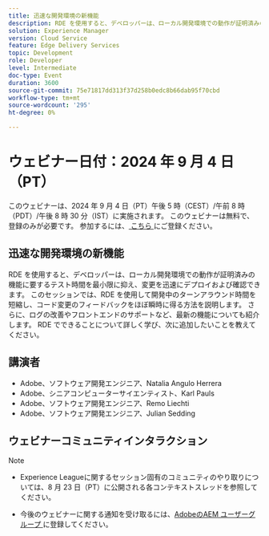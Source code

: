 ```yaml
---
title: 迅速な開発環境の新機能
description: RDE を使用すると、デベロッパーは、ローカル開発環境での動作が証明済みの機能に要するテスト時間を最小限に抑え、変更を迅速にデプロイおよび確認できます。 このセッションでは、RDE を使用して開発中のターンアラウンド時間を短縮し、コード変更のフィードバックをほぼ瞬時に得る方法を説明します。 さらに、ログの改善やフロントエンドのサポートなど、最新の機能についても紹介します。 RDE でできることについて詳しく学び、次に追加したいことを教えてください。
solution: Experience Manager
version: Cloud Service
feature: Edge Delivery Services
topic: Development
role: Developer
level: Intermediate
doc-type: Event
duration: 3600
source-git-commit: 75e71817dd313f37d258b0edc8b66dab95f70cbd
workflow-type: tm+mt
source-wordcount: '295'
ht-degree: 0%

---
```


# ウェビナー日付：2024 年 9 月 4 日（PT）

このウェビナーは、2024 年 9 月 4 日（PT）午後 5 時（CEST）/午前 8 時（PDT）/午後 8 時 30 分（IST）に実施されます。
このウェビナーは無料で、登録のみが必要です。
参加するには、[ こちら ](https://aem-augs.adobe.com/events/details/adobe-experience-manager-aem-learning-chapter-presents-aem-gems-whats-new-in-rapid-development-environments/) にご登録ください。

## 迅速な開発環境の新機能

RDE を使用すると、デベロッパーは、ローカル開発環境での動作が証明済みの機能に要するテスト時間を最小限に抑え、変更を迅速にデプロイおよび確認できます。 このセッションでは、RDE を使用して開発中のターンアラウンド時間を短縮し、コード変更のフィードバックをほぼ瞬時に得る方法を説明します。 さらに、ログの改善やフロントエンドのサポートなど、最新の機能についても紹介します。 RDE でできることについて詳しく学び、次に追加したいことを教えてください。

## 講演者

* Adobe、ソフトウェア開発エンジニア、Natalia Angulo Herrera
* Adobe、シニアコンピューターサイエンティスト、Karl Pauls
* Adobe、ソフトウェア開発エンジニア、Remo Liechti
* Adobe、ソフトウェア開発エンジニア、Julian Sedding

## ウェビナーコミュニティインタラクション

>[!NOTE]
>
>* Experience Leagueに関するセッション固有のコミュニティのやり取りについては、8 月 23 日（PT）に公開される各コンテキストスレッドを参照してください。
>
>* 今後のウェビナーに関する通知を受け取るには、[AdobeのAEM ユーザーグループ ](https://aem-augs.adobe.com/) に登録してください。
